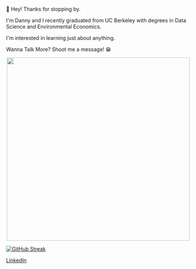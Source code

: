 👋 Hey! Thanks for stopping by.

I'm Danny and I recently graduated from UC Berkeley with degrees in Data Science and Environmental Economics. 

I'm interested in learning just about anything.

Wanna Talk More? Shoot me a message!  :grin:

<div id="header" align="center">
  <img src="https://media.giphy.com/media/PgLLtnqHts1woXeKpy/giphy.gif" width="500"/>
</div>

[![GitHub Streak](http://github-readme-streak-stats.herokuapp.com?user=dannyticknor&theme=dark&background=000000)](https://git.io/streak-stats)

[LinkedIn](https://www.linkedin.com/in/dannyticknor/)

<!---
dannyticknor/dannyticknor is a ✨ special ✨ repository because its `README.md` (this file) appears on your GitHub profile.
You can click the Preview link to take a look at your changes.
--->
